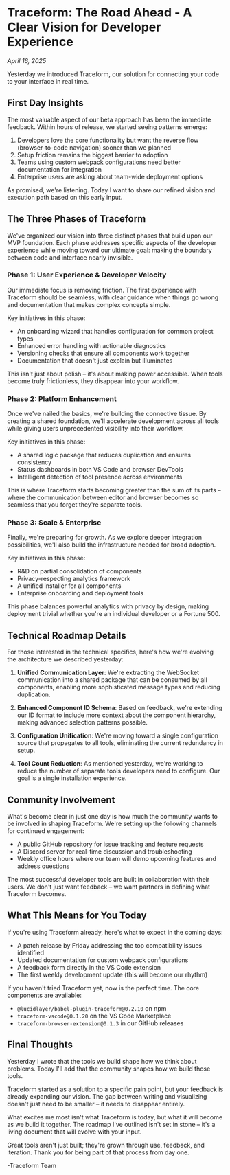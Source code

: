 # Traceform: The Road Ahead - A Clear Vision for Developer Experience

*April 16, 2025*

Yesterday we introduced Traceform, our solution for connecting your code to your interface in real time. 

## First Day Insights

The most valuable aspect of our beta approach has been the immediate feedback. Within hours of release, we started seeing patterns emerge:

1. Developers love the core functionality but want the reverse flow (browser-to-code navigation) sooner than we planned
2. Setup friction remains the biggest barrier to adoption
3. Teams using custom webpack configurations need better documentation for integration
4. Enterprise users are asking about team-wide deployment options

As promised, we're listening. Today I want to share our refined vision and execution path based on this early input.

## The Three Phases of Traceform

We've organized our vision into three distinct phases that build upon our MVP foundation. Each phase addresses specific aspects of the developer experience while moving toward our ultimate goal: making the boundary between code and interface nearly invisible.

### Phase 1: User Experience & Developer Velocity

Our immediate focus is removing friction. The first experience with Traceform should be seamless, with clear guidance when things go wrong and documentation that makes complex concepts simple.

Key initiatives in this phase:
- An onboarding wizard that handles configuration for common project types
- Enhanced error handling with actionable diagnostics
- Versioning checks that ensure all components work together
- Documentation that doesn't just explain but illuminates

This isn't just about polish – it's about making power accessible. When tools become truly frictionless, they disappear into your workflow.

### Phase 2: Platform Enhancement

Once we've nailed the basics, we're building the connective tissue. By creating a shared foundation, we'll accelerate development across all tools while giving users unprecedented visibility into their workflow.

Key initiatives in this phase:
- A shared logic package that reduces duplication and ensures consistency
- Status dashboards in both VS Code and browser DevTools
- Intelligent detection of tool presence across environments

This is where Traceform starts becoming greater than the sum of its parts – where the communication between editor and browser becomes so seamless that you forget they're separate tools.

### Phase 3: Scale & Enterprise

Finally, we're preparing for growth. As we explore deeper integration possibilities, we'll also build the infrastructure needed for broad adoption.

Key initiatives in this phase:
- R&D on partial consolidation of components
- Privacy-respecting analytics framework
- A unified installer for all components
- Enterprise onboarding and deployment tools

This phase balances powerful analytics with privacy by design, making deployment trivial whether you're an individual developer or a Fortune 500.

## Technical Roadmap Details

For those interested in the technical specifics, here's how we're evolving the architecture we described yesterday:

1. **Unified Communication Layer**: We're extracting the WebSocket communication into a shared package that can be consumed by all components, enabling more sophisticated message types and reducing duplication.

2. **Enhanced Component ID Schema**: Based on feedback, we're extending our ID format to include more context about the component hierarchy, making advanced selection patterns possible.

3. **Configuration Unification**: We're moving toward a single configuration source that propagates to all tools, eliminating the current redundancy in setup.

4. **Tool Count Reduction**: As mentioned yesterday, we're working to reduce the number of separate tools developers need to configure. Our goal is a single installation experience.

## Community Involvement

What's become clear in just one day is how much the community wants to be involved in shaping Traceform. We're setting up the following channels for continued engagement:

- A public GitHub repository for issue tracking and feature requests
- A Discord server for real-time discussion and troubleshooting
- Weekly office hours where our team will demo upcoming features and address questions

The most successful developer tools are built in collaboration with their users. We don't just want feedback – we want partners in defining what Traceform becomes.

## What This Means for You Today

If you're using Traceform already, here's what to expect in the coming days:

- A patch release by Friday addressing the top compatibility issues identified
- Updated documentation for custom webpack configurations
- A feedback form directly in the VS Code extension
- The first weekly development update (this will become our rhythm)

If you haven't tried Traceform yet, now is the perfect time. The core components are available:

- `@lucidlayer/babel-plugin-traceform@0.2.10` on npm
- `traceform-vscode@0.1.20` on the VS Code Marketplace
- `traceform-browser-extension@0.1.3` in our GitHub releases

## Final Thoughts

Yesterday I wrote that the tools we build shape how we think about problems. Today I'll add that the community shapes how we build those tools.

Traceform started as a solution to a specific pain point, but your feedback is already expanding our vision. The gap between writing and visualizing doesn't just need to be smaller – it needs to disappear entirely.

What excites me most isn't what Traceform is today, but what it will become as we build it together. The roadmap I've outlined isn't set in stone – it's a living document that will evolve with your input.

Great tools aren't just built; they're grown through use, feedback, and iteration. Thank you for being part of that process from day one.

-Traceform Team
